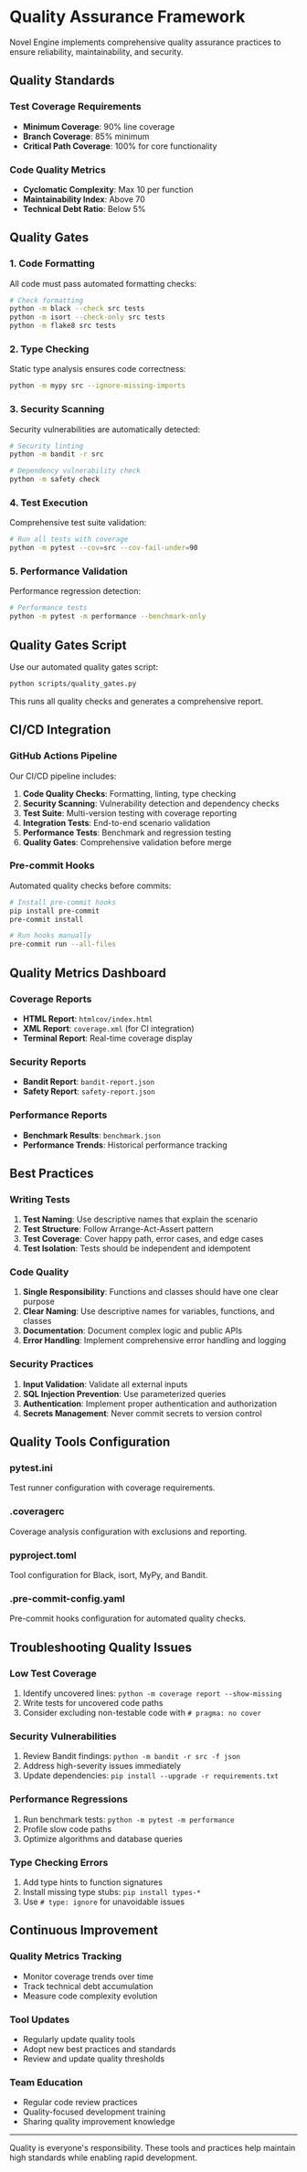 # Quality Assurance Framework

Novel Engine implements comprehensive quality assurance practices to ensure reliability, maintainability, and security.

## Quality Standards

### Test Coverage Requirements
- **Minimum Coverage**: 90% line coverage
- **Branch Coverage**: 85% minimum
- **Critical Path Coverage**: 100% for core functionality

### Code Quality Metrics
- **Cyclomatic Complexity**: Max 10 per function
- **Maintainability Index**: Above 70
- **Technical Debt Ratio**: Below 5%

## Quality Gates

### 1. Code Formatting
All code must pass automated formatting checks:

```bash
# Check formatting
python -m black --check src tests
python -m isort --check-only src tests
python -m flake8 src tests
```

### 2. Type Checking
Static type analysis ensures code correctness:

```bash
python -m mypy src --ignore-missing-imports
```

### 3. Security Scanning
Security vulnerabilities are automatically detected:

```bash
# Security linting
python -m bandit -r src

# Dependency vulnerability check
python -m safety check
```

### 4. Test Execution
Comprehensive test suite validation:

```bash
# Run all tests with coverage
python -m pytest --cov=src --cov-fail-under=90
```

### 5. Performance Validation
Performance regression detection:

```bash
# Performance tests
python -m pytest -m performance --benchmark-only
```

## Quality Gates Script

Use our automated quality gates script:

```bash
python scripts/quality_gates.py
```

This runs all quality checks and generates a comprehensive report.

## CI/CD Integration

### GitHub Actions Pipeline
Our CI/CD pipeline includes:

1. **Code Quality Checks**: Formatting, linting, type checking
2. **Security Scanning**: Vulnerability detection and dependency checks
3. **Test Suite**: Multi-version testing with coverage reporting
4. **Integration Tests**: End-to-end scenario validation
5. **Performance Tests**: Benchmark and regression testing
6. **Quality Gates**: Comprehensive validation before merge

### Pre-commit Hooks
Automated quality checks before commits:

```bash
# Install pre-commit hooks
pip install pre-commit
pre-commit install

# Run hooks manually
pre-commit run --all-files
```

## Quality Metrics Dashboard

### Coverage Reports
- **HTML Report**: `htmlcov/index.html`
- **XML Report**: `coverage.xml` (for CI integration)
- **Terminal Report**: Real-time coverage display

### Security Reports
- **Bandit Report**: `bandit-report.json`
- **Safety Report**: `safety-report.json`

### Performance Reports
- **Benchmark Results**: `benchmark.json`
- **Performance Trends**: Historical performance tracking

## Best Practices

### Writing Tests
1. **Test Naming**: Use descriptive names that explain the scenario
2. **Test Structure**: Follow Arrange-Act-Assert pattern
3. **Test Coverage**: Cover happy path, error cases, and edge cases
4. **Test Isolation**: Tests should be independent and idempotent

### Code Quality
1. **Single Responsibility**: Functions and classes should have one clear purpose
2. **Clear Naming**: Use descriptive names for variables, functions, and classes
3. **Documentation**: Document complex logic and public APIs
4. **Error Handling**: Implement comprehensive error handling and logging

### Security Practices
1. **Input Validation**: Validate all external inputs
2. **SQL Injection Prevention**: Use parameterized queries
3. **Authentication**: Implement proper authentication and authorization
4. **Secrets Management**: Never commit secrets to version control

## Quality Tools Configuration

### pytest.ini
Test runner configuration with coverage requirements.

### .coveragerc
Coverage analysis configuration with exclusions and reporting.

### pyproject.toml
Tool configuration for Black, isort, MyPy, and Bandit.

### .pre-commit-config.yaml
Pre-commit hooks configuration for automated quality checks.

## Troubleshooting Quality Issues

### Low Test Coverage
1. Identify uncovered lines: `python -m coverage report --show-missing`
2. Write tests for uncovered code paths
3. Consider excluding non-testable code with `# pragma: no cover`

### Security Vulnerabilities
1. Review Bandit findings: `python -m bandit -r src -f json`
2. Address high-severity issues immediately
3. Update dependencies: `pip install --upgrade -r requirements.txt`

### Performance Regressions
1. Run benchmark tests: `python -m pytest -m performance`
2. Profile slow code paths
3. Optimize algorithms and database queries

### Type Checking Errors
1. Add type hints to function signatures
2. Install missing type stubs: `pip install types-*`
3. Use `# type: ignore` for unavoidable issues

## Continuous Improvement

### Quality Metrics Tracking
- Monitor coverage trends over time
- Track technical debt accumulation
- Measure code complexity evolution

### Tool Updates
- Regularly update quality tools
- Adopt new best practices and standards
- Review and update quality thresholds

### Team Education
- Regular code review practices
- Quality-focused development training
- Sharing quality improvement knowledge

---

Quality is everyone's responsibility. These tools and practices help maintain high standards while enabling rapid development.